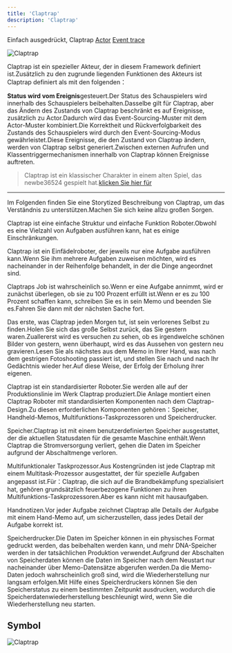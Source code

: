 ```yaml
---
title: 'Claptrap'
description: 'Claptrap'
---
```


Einfach ausgedrückt, Claptrap [Actor](02-1-Actor-Pattern) [Event trace](02-2-Event-Sourcing)

![Claptrap](/images/20190228-001.gif)

Claptrap ist ein spezieller Akteur, der in diesem Framework definiert ist.Zusätzlich zu den zugrunde liegenden Funktionen des Akteurs ist Claptrap definiert als mit den folgenden：

**Status wird vom Ereignis**gesteuert.Der Status des Schauspielers wird innerhalb des Schauspielers beibehalten.Dasselbe gilt für Claptrap, aber das Ändern des Zustands von Claptrap beschränkt es auf Ereignisse, zusätzlich zu Actor.Dadurch wird das Event-Sourcing-Muster mit dem Actor-Muster kombiniert.Die Korrektheit und Rückverfolgbarkeit des Zustands des Schauspielers wird durch den Event-Sourcing-Modus gewährleistet.Diese Ereignisse, die den Zustand von Claptrap ändern, werden von Claptrap selbst generiert.Zwischen externen Aufrufen und Klassentriggermechanismen innerhalb von Claptrap können Ereignisse auftreten.

> Claptrap ist ein klassischer Charakter in einem alten Spiel, das newbe36524 gespielt hat.[klicken Sie hier für](https://zh.moegirl.org/%E5%B0%8F%E5%90%B5%E9%97%B9)

---

Im Folgenden finden Sie eine Storytized Beschreibung von Claptrap, um das Verständnis zu unterstützen.Machen Sie sich keine allzu großen Sorgen.

Claptrap ist eine einfache Struktur und einfache Funktion Roboter.Obwohl es eine Vielzahl von Aufgaben ausführen kann, hat es einige Einschränkungen.

Claptrap ist ein Einfädelroboter, der jeweils nur eine Aufgabe ausführen kann.Wenn Sie ihm mehrere Aufgaben zuweisen möchten, wird es nacheinander in der Reihenfolge behandelt, in der die Dinge angeordnet sind.

Claptraps Job ist wahrscheinlich so.Wenn er eine Aufgabe annimmt, wird er zunächst überlegen, ob sie zu 100 Prozent erfüllt ist.Wenn er es zu 100 Prozent schaffen kann, schreiben Sie es in sein Memo und beenden Sie es.Fahren Sie dann mit der nächsten Sache fort.

Das erste, was Claptrap jeden Morgen tut, ist sein verlorenes Selbst zu finden.Holen Sie sich das große Selbst zurück, das Sie gestern waren.Zuallererst wird es versuchen zu sehen, ob es irgendwelche schönen Bilder von gestern, wenn überhaupt, wird es das Aussehen von gestern neu gravieren.Lesen Sie als nächstes aus dem Memo in Ihrer Hand, was nach dem gestrigen Fotoshooting passiert ist, und stellen Sie nach und nach Ihr Gedächtnis wieder her.Auf diese Weise, der Erfolg der Erholung ihrer eigenen.

Claptrap ist ein standardisierter Roboter.Sie werden alle auf der Produktionslinie im Werk Claptrap produziert.Die Anlage montiert einen Claptrap Roboter mit standardisierten Komponenten nach dem Claptrap-Design.Zu diesen erforderlichen Komponenten gehören：Speicher, Handheld-Memos, Multifunktions-Taskprozessoren und Speicherdrucker.

Speicher.Claptrap ist mit einem benutzerdefinierten Speicher ausgestattet, der die aktuellen Statusdaten für die gesamte Maschine enthält.Wenn Claptrap die Stromversorgung verliert, gehen die Daten im Speicher aufgrund der Abschaltmenge verloren.

Multifunktionaler Taskprozessor.Aus Kostengründen ist jede Claptrap mit einem Multitask-Prozessor ausgestattet, der für spezielle Aufgaben angepasst ist.Für：Claptrap, die sich auf die Brandbekämpfung spezialisiert hat, gehören grundsätzlich feuerbezogene Funktionen zu ihren Multifunktions-Taskprozessoren.Aber es kann nicht mit hausaufgaben.

Handnotizen.Vor jeder Aufgabe zeichnet Claptrap alle Details der Aufgabe mit einem Hand-Memo auf, um sicherzustellen, dass jedes Detail der Aufgabe korrekt ist.

Speicherdrucker.Die Daten im Speicher können in ein physisches Format gedruckt werden, das beibehalten werden kann, und mehr DNA-Speicher werden in der tatsächlichen Produktion verwendet.Aufgrund der Abschalten von Speicherdaten können die Daten im Speicher nach dem Neustart nur nacheinander über Memo-Datensätze abgerufen werden.Da die Memo-Daten jedoch wahrscheinlich groß sind, wird die Wiederherstellung nur langsam erfolgen.Mit Hilfe eines Speicherdruckers können Sie den Speicherstatus zu einem bestimmten Zeitpunkt ausdrucken, wodurch die Speicherdatenwiederherstellung beschleunigt wird, wenn Sie die Wiederherstellung neu starten.

## Symbol

![Claptrap](/images/claptrap_icons/claptrap.svg)
